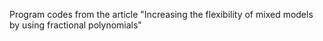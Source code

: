 Program codes from the article "Increasing the flexibility of mixed models by using fractional polynomials"

